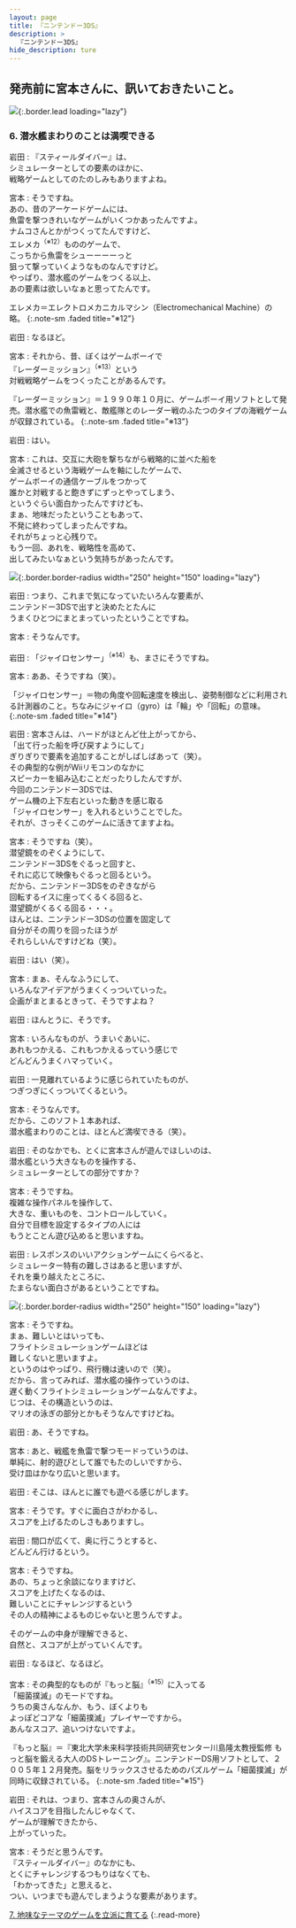 ```yaml
---
layout: page
title: 『ニンテンドー3DS』
description: >
  『ニンテンドー3DS』
hide_description: ture
---
```


## 発売前に宮本さんに、訊いておきたいこと。

![](/interviews/jp/3ds/hardware/vol5/img/mainvisual6.jpg){:.border.lead loading="lazy"}

### 6. 潜水艦まわりのことは満喫できる

岩田
: 『スティールダイバー』は、<br>シミュレーターとしての要素のほかに、<br>戦略ゲームとしてのたのしみもありますよね。

宮本
: そうですね。<br>あの、昔のアーケードゲームには、<br>魚雷を撃つきれいなゲームがいくつかあったんですよ。<br>ナムコさんとかがつくってたんですけど、<br>エレメカ<sup>（※12）</sup>もののゲームで、<br>こっちから魚雷をシューーーーっと<br>狙って撃っていくようなものなんですけど。<br>やっぱり、潜水艦のゲームをつくる以上、<br>あの要素は欲しいなぁと思ってたんです。

エレメカ＝エレクトロメカニカルマシン（Electromechanical Machine）の略。
{:.note-sm .faded title="※12"}

岩田
: なるほど。

宮本
: それから、昔、ぼくはゲームボーイで<br>『レーダーミッション』<sup>（※13）</sup>という<br>対戦戦略ゲームをつくったことがあるんです。

『レーダーミッション』＝１９９０年１０月に、ゲームボーイ用ソフトとして発売。潜水艦での魚雷戦と、敵艦隊とのレーダー戦のふたつのタイプの海戦ゲームが収録されている。
{:.note-sm .faded title="※13"}

岩田
: はい。

宮本
: これは、交互に大砲を撃ちながら戦略的に並べた船を<br>全滅させるという海戦ゲームを軸にしたゲームで、<br>ゲームボーイの通信ケーブルをつかって<br>誰かと対戦すると飽きずにずっとやってしまう、<br>というぐらい面白かったんですけども、<br>まぁ、地味だったということもあって、<br>不発に終わってしまったんですね。<br>それがちょっと心残りで。<br>もう一回、あれを、戦略性を高めて、<br>出してみたいなぁという気持ちがあったんです。

![](/interviews/jp/3ds/hardware/vol5/img/photo12.jpg){:.border.border-radius width="250" height="150"  loading="lazy"}

岩田
: つまり、これまで気になっていたいろんな要素が、<br>ニンテンドー3DSで出すと決めたとたんに<br>うまくひとつにまとまっていったということですね。

宮本
: そうなんです。

岩田
: 「ジャイロセンサー」<sup>（※14）</sup>も、まさにそうですね。

宮本
: ああ、そうですね（笑）。

「ジャイロセンサー」＝物の角度や回転速度を検出し、姿勢制御などに利用される計測器のこと。ちなみにジャイロ（gyro）は「輪」や「回転」の意味。
{:.note-sm .faded title="※14"}

岩田
: 宮本さんは、ハードがほとんど仕上がってから、<br>「出て行った船を呼び戻すようにして」<br>ぎりぎりで要素を追加することがしばしばあって（笑）。<br>その典型的な例がWiiリモコンのなかに<br>スピーカーを組み込むことだったりしたんですが、<br>今回のニンテンドー3DSでは、<br>ゲーム機の上下左右といった動きを感じ取る<br>「ジャイロセンサー」を入れるということでした。<br>それが、さっそくこのゲームに活きてますよね。

宮本
: そうですね（笑）。<br>潜望鏡をのぞくようにして、<br>ニンテンドー3DSをぐるっと回すと、<br>それに応じて映像もぐるっと回るという。<br>だから、ニンテンドー3DSをのぞきながら<br>回転するイスに座ってくるくる回ると、<br>潜望鏡がくるくる回る・・・。<br>ほんとは、ニンテンドー3DSの位置を固定して<br>自分がその周りを回ったほうが<br>それらしいんですけどね（笑）。

岩田
: はい（笑）。

宮本
: まぁ、そんなふうにして、<br>いろんなアイデアがうまくくっついていった。<br>企画がまとまるときって、そうですよね？

岩田
: ほんとうに、そうです。

宮本
: いろんなものが、うまいぐあいに、<br>あれもつかえる、これもつかえるっていう感じで<br>どんどんうまくハマっていく。

岩田
: 一見離れているように感じられていたものが、<br>つぎつぎにくっついてくるという。

宮本
: そうなんです。<br>だから、このソフト１本あれば、<br>潜水艦まわりのことは、ほとんど満喫できる（笑）。

岩田
: そのなかでも、とくに宮本さんが遊んでほしいのは、<br>潜水艦という大きなものを操作する、<br>シミュレーターとしての部分ですか？

宮本
: そうですね。<br>複雑な操作パネルを操作して、<br>大きな、重いものを、コントロールしていく。<br>自分で目標を設定するタイプの人には<br>もうとことん遊び込めると思いますね。

岩田
: レスポンスのいいアクションゲームにくらべると、<br>シミュレーター特有の難しさはあると思いますが、<br>それを乗り越えたところに、<br>たまらない面白さがあるということですね。

![](/interviews/jp/3ds/hardware/vol5/img/photo13.jpg){:.border.border-radius width="250" height="150"  loading="lazy"}

宮本
: そうですね。<br>まぁ、難しいとはいっても、<br>フライトシミュレーションゲームほどは<br>難しくないと思いますよ。<br>というのはやっぱり、飛行機は速いので（笑）。<br>だから、言ってみれば、潜水艦の操作っていうのは、<br>遅く動くフライトシミュレーションゲームなんですよ。<br>じつは、その構造というのは、<br>マリオの泳ぎの部分とかもそうなんですけどね。

岩田
: あ、そうですね。

宮本
: あと、戦艦を魚雷で撃つモードっていうのは、<br>単純に、射的遊びとして誰でもたのしいですから、<br>受け皿はかなり広いと思います。

岩田
: そこは、ほんとに誰でも遊べる感じがします。

宮本
: そうです。すぐに面白さがわかるし、<br>スコアを上げるたのしさもありますし。

岩田
: 間口が広くて、奥に行こうとすると、<br>どんどん行けるという。

宮本
: そうですね。<br>あの、ちょっと余談になりますけど、<br>スコアを上げたくなるのは、<br>難しいことにチャレンジするという<br>その人の精神によるものじゃないと思うんですよ。<br>

そのゲームの中身が理解できると、<br>自然と、スコアが上がっていくんです。

岩田
: なるほど、なるほど。

宮本
: その典型的なものが『もっと脳』<sup>（※15）</sup>に入ってる<br>「細菌撲滅」のモードですね。<br>うちの奥さんなんか、もう、ぼくよりも<br>よっぽどコアな「細菌撲滅」プレイヤーですから。<br>あんなスコア、追いつけないですよ。

『もっと脳』＝『東北大学未来科学技術共同研究センター川島隆太教授監修 もっと脳を鍛える大人のDSトレーニング』。ニンテンドーDS用ソフトとして、２００５年１２月発売。脳をリラックスさせるためのパズルゲーム「細菌撲滅」が同時に収録されている。
{:.note-sm .faded title="※15"}

岩田
: それは、つまり、宮本さんの奥さんが、<br>ハイスコアを目指したんじゃなくて、<br>ゲームが理解できたから、<br>上がっていった。

宮本
: そうだと思うんです。<br>『スティールダイバー』のなかにも、<br>とくにチャレンジするつもりはなくても、<br>「わかってきた」と思えると、<br>つい、いつまでも遊んでしまうような要素があります。

[7. 地味なテーマのゲームを立派に育てる](7.md)
{:.read-more}

